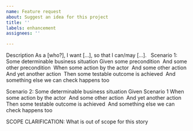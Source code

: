 ```yaml
---
name: Feature request
about: Suggest an idea for this project
title: ''
labels: enhancement
assignees: ''

---
```


Description
As a [who?], I want [...], so that I can/may [...].
 
Scenario 1: Some determinable business situation
Given some precondition 
And some other precondition 
When some action by the actor 
And some other action 
And yet another action 
Then some testable outcome is achieved 
And something else we can check happens too
 
Scenario 2: Some determinable business situation
Given Scenario 1
When some action by the actor 
And some other action 
And yet another action 
Then some testable outcome is achieved 
And something else we can check happens too
 
SCOPE CLARIFICATION: What is out of scope for this story
